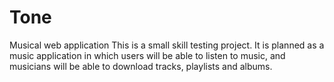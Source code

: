 # Tone
Musical web application
This is a small skill testing project. 
It is planned as a music application in which users will be able to listen to music, and musicians will be able to download tracks, playlists and albums.
